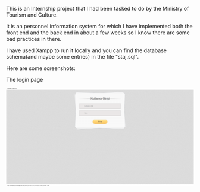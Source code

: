 This is an Internship project that I had been tasked to do by the Ministry of Tourism and Culture. 

It is an personnel information system for which I have implemented both the front end and the back end in about a few weeks so I know there are some bad practices in there.

I have used Xampp to run it locally and you can find the database schema(and maybe some entries) in the file "staj.sql".

Here are some screenshots:

The login page

![picture](screenshots/login.jpg)
